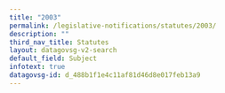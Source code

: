 ```yaml
---
title: "2003"
permalink: /legislative-notifications/statutes/2003/
description: ""
third_nav_title: Statutes
layout: datagovsg-v2-search
default_field: Subject
infotext: true
datagovsg-id: d_488b1f1e4c11af81d46d8e017feb13a9
---
```

